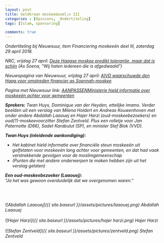 ```yaml
---
layout: post
title: Geldkraan moskee&euml;n III
categories : [Opinions, _Ondertiteling]
tags: [Islam, sponsoring]

comments: true
---  
```


<i>Ondertiteling bij  Nieuwsuur, item Financiering moskee&euml;n deel III, zaterdag 29 april 2018.<br>

NRC, vrijdag 27 april: <a href="https://www.nrc.nl/nieuws/2018/04/27/wij-haten-iedereen-die-is-afgedwaald-a1601161" target="_blank">Deze Haagse moskee predikt tolerantie, maar dat is schijn</a> (As Soena, "Wij haten iedereen die is afgedwaald")<br>

Nieuwspagina van Nieuwsuur, vrijdag 27 april: <a href="https://nos.nl/nieuwsuur/artikel/2229365-aivd-waarschuwde-den-haag-voor-omstreden-financier-as-soennah-moskee.html" target="_blank">AIVD waarschuwde den Haag voor omstreden financier as Soennah-moskee</a><br>

Pagina met Nieuwsuur link: <a href="https://nos.nl/nieuwsuur/artikel/2228984-ministerie-hield-informatie-over-moskeeen-achter-voor-gemeenten.html" target="_blank">AANPASSENMinisterie hield informatie over moskee&euml;n achter voor gemeenten</a><br>







<i><b>Sprekers:</b> Twan Huys, Dominique van der Heyden, ettelijke imams. Verder beelden uit een verslag van Milena Holdert en Andreas Kouwenhoven met onder andere Abdallah Laaouej en Hajer Harzi (oud-moskeebezoekers) en oud(?)-moskeevoorzitter Stefan Zentveld. Plus een rolletje voor Jan Paternotte (D66), Sadet Karabulut (SP), en minister Stef Blok (VVD).
</i>


<b>Twan Huys (inleidende aankondiging):</b><br>
* Het kabinet hield informatie over financi&euml;le steun moskee&euml;n uit golfstaten voor moskee&euml;n lang achter voor gemeenten, en dat had vaak verstrekkende gevolgen voor de moslimgemeenschap
* (Punten die met andere onderwerpen te maken hebben zijn uit het verslag gelaten)

<b>Een oud-moskeebezoeker (Laaouej):</b><br>
"Ja het was gewoon overduidelijk dat we overgenomen waren."


<br><br>

![Abdallah Laaouej]({{ site.baseurl }}/assets/pictures/laaouej.png)
<i>Abdallah Laaouej</i><br><br>
![Hajer Harzi]({{ site.baseurl }}/assets/pictures/hajer harzi.png)
<i>Hajer Harzi</i><br><br>
![Stefan Zentveld]({{ site.baseurl }}/assets/pictures/zentveld.png)
<i>Stefan Zentveld</i><br><br>



